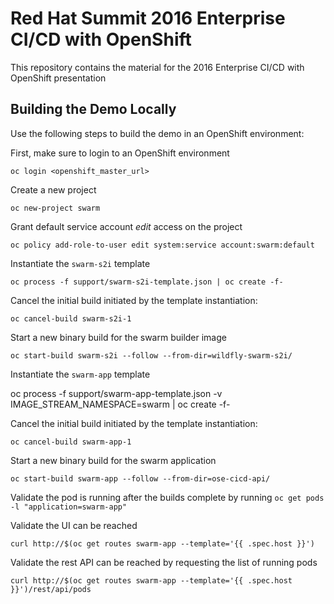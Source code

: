 Red Hat Summit 2016 Enterprise CI/CD with OpenShift
==============================

This repository contains the material for the 2016 Enterprise CI/CD with OpenShift presentation

## Building the Demo Locally

Use the following steps to build the demo in an OpenShift environment:

First, make sure to login to an OpenShift environment
    
    oc login <openshift_master_url>
    
Create a new project

    oc new-project swarm
    

Grant default service account *edit* access on the project

    oc policy add-role-to-user edit system:service account:swarm:default
    
Instantiate the `swarm-s2i` template

    oc process -f support/swarm-s2i-template.json | oc create -f-
    
Cancel the initial build initiated by the template instantiation:

    oc cancel-build swarm-s2i-1
    
Start a new binary build for the swarm builder image

    oc start-build swarm-s2i --follow --from-dir=wildfly-swarm-s2i/
    
Instantiate the `swarm-app` template

oc process -f support/swarm-app-template.json -v IMAGE_STREAM_NAMESPACE=swarm | oc create -f-

Cancel the initial build initiated by the template instantiation:

    oc cancel-build swarm-app-1
    
Start a new binary build for the swarm application

    oc start-build swarm-app --follow --from-dir=ose-cicd-api/

Validate the pod is running after the builds complete by running `oc get pods -l "application=swarm-app"`

Validate the UI can be reached

    curl http://$(oc get routes swarm-app --template='{{ .spec.host }}')
    
Validate the rest API can be reached by requesting the list of running pods

    curl http://$(oc get routes swarm-app --template='{{ .spec.host }}')/rest/api/pods